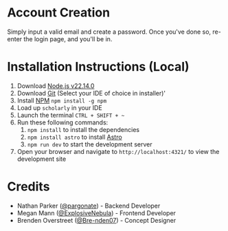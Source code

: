 # Account Creation
Simply input a valid email and create a password. Once you've done so, re-enter the login page, and you'll be in. 

# Installation Instructions (Local)

1. Download [Node.js v22.14.0](https://nodejs.org/en/download/releases/)
2. Download [Git](https://git-scm.com/downloads) (Select your IDE of choice in installer)'
3. Install [NPM](https://docs.npmjs.com/downloading-and-installing-node-js-and-npm) `npm install -g npm`
3. Load up `scholarly` in your IDE 
4. Launch the terminal `CTRL + SHIFT + ~`
5. Run these following commands:
   1. `npm install` to install the dependencies
   2. `npm install astro` to install [Astro](https://docs.astro.build/en/install-and-setup/#manual-setup)
   3. `npm run dev` to start the development server
6. Open your browser and navigate to `http://localhost:4321/` to view the development site

# Credits
- Nathan Parker ([@pargonate](https://github.com/pargonate)) - Backend Developer
- Megan Mann ([@ExplosiveNebula](https://github.com/ExplosiveNebula)) - Frontend Developer
- Brenden Overstreet ([@Bre-nden07](https://github.com/Bre-nden07)) - Concept Designer
